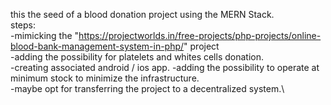 this the seed of a blood donation project using the MERN Stack.\
steps:\
-mimicking the "https://projectworlds.in/free-projects/php-projects/online-blood-bank-management-system-in-php/"
project\
-adding the possibility for platelets and whites cells donation.\
-creating associated android / ios app.
-adding the possibility to operate at minimum stock to minimize the infrastructure.\
-maybe opt for transferring the project to a decentralized system.\